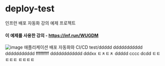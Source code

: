 # deploy-test
인프런 배포 자동화 강의 예제 프로젝트

#### 이 예제를 사용한 강의 - https://inf.run/WUGDM
![image](https://github.com/lleellee0/application-deploy-advanced/assets/14347593/96691c72-a4d7-4dec-ab1c-1d0d4859fdcb)
애플리케이션 배포 자동화와 CI/CD
test/ddddd
ddddddddddd
ddddddddddd
fffffffff
dddddddddddd
dddxx
ㅌㅊㅌㅊ
ddddd
cccc
dcdd
ㅌㅌㅌㅌㅌ
ㅌㅌㅌㅌ
